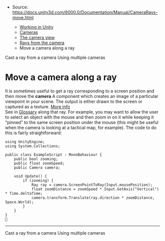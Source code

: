 * Source: https://docs.unity3d.com/6000.0/Documentation/Manual/CameraRays-move.html

  * [Working in Unity](https://docs.unity3d.com/6000.0/Documentation/Manual/working-in-unity.html)
  * [Cameras](https://docs.unity3d.com/6000.0/Documentation/Manual/Cameras.html)
  * [The camera view](https://docs.unity3d.com/6000.0/Documentation/Manual/CameraView.html)
  * [Rays from the camera](https://docs.unity3d.com/6000.0/Documentation/Manual/CameraRays.html)
  * Move a camera along a ray


[](https://docs.unity3d.com/6000.0/Documentation/Manual/CameraRays-cast.html)
Cast a ray from a camera
[](https://docs.unity3d.com/6000.0/Documentation/Manual/MultipleCameras-landing.html)
Using multiple cameras
# Move a camera along a ray
It is sometimes useful to get a ray corresponding to a screen position and then move the **camera** A component which creates an image of a particular viewpoint in your scene. The output is either drawn to the screen or captured as a texture. [More info](https://docs.unity3d.com/6000.0/Documentation/Manual/CamerasOverview.html)  
See in [Glossary](https://docs.unity3d.com/6000.0/Documentation/Manual/Glossary.html#Camera) along that ray. For example, you may want to allow the user to select an object with the mouse and then zoom in on it while keeping it “pinned” to the same screen position under the mouse (this might be useful when the camera is looking at a tactical map, for example). The code to do this is fairly straightforward:
```
using UnityEngine;
using System.Collections;

public class ExampleScript : MonoBehaviour {
    public bool zooming;
    public float zoomSpeed;
    public Camera camera;

    void Update() {
        if (zooming) {
            Ray ray = camera.ScreenPointToRay(Input.mousePosition);
            float zoomDistance = zoomSpeed * Input.GetAxis("Vertical") * Time.deltaTime;
            camera.transform.Translate(ray.direction * zoomDistance, Space.World);
        }
    }
}

```

* * *
[](https://docs.unity3d.com/6000.0/Documentation/Manual/CameraRays-cast.html)
Cast a ray from a camera
[](https://docs.unity3d.com/6000.0/Documentation/Manual/MultipleCameras-landing.html)
Using multiple cameras
